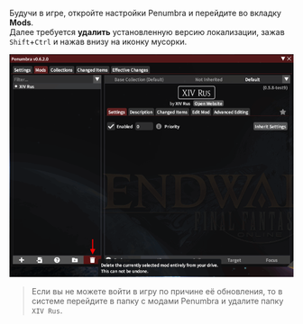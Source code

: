 Будучи в игре, откройте настройки Penumbra и перейдите во вкладку **Mods**.\
Далее требуется **удалить** установленную версию локализации, зажав `Shift`+`Ctrl` и нажав внизу на иконку мусорки.

![Удаление локализации - 1](/assets/img/guide-update-01.png)

> Если вы не можете войти в игру по причине её обновления, то в системе перейдите в папку с модами Penumbra и удалите папку `XIV Rus`.